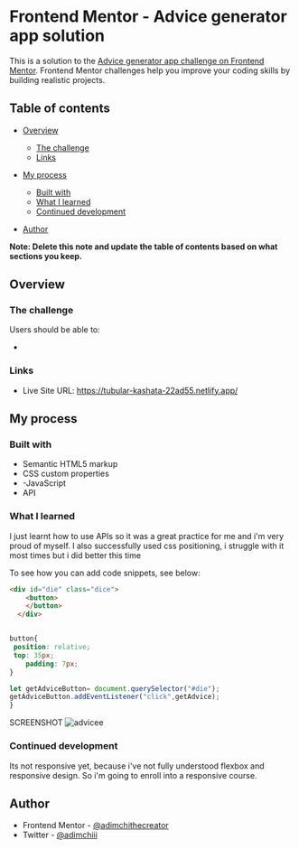 # Frontend Mentor - Advice generator app solution

This is a solution to the [Advice generator app challenge on Frontend Mentor](https://www.frontendmentor.io/challenges/advice-generator-app-QdUG-13db). Frontend Mentor challenges help you improve your coding skills by building realistic projects.

## Table of contents

- [Overview](#overview)
  - [The challenge](#the-challenge)
  - [Links](#links)
- [My process](#my-process)
  - [Built with](#built-with)
  - [What I learned](#what-i-learned)
  - [Continued development](#continued-development)

- [Author](#author)


**Note: Delete this note and update the table of contents based on what sections you keep.**

## Overview

### The challenge

Users should be able to:

- 
### Links

- Live Site URL: https://tubular-kashata-22ad55.netlify.app/

## My process

### Built with

- Semantic HTML5 markup
- CSS custom properties
- -JavaScript
- API

### What I learned

I just learnt how to use APIs so it was a great practice for me and i'm very proud of myself. I  also successfully used css positioning, i struggle with it most times but i did better this time

To see how you can add code snippets, see below:

```html
<div id="die" class="dice">
    <button>
    </button>
  </div>
```
```css

button{
 position: relative;
 top: 35px;
    padding: 7px;
}
```
```js
let getAdviceButton= document.querySelector("#die");
getAdviceButton.addEventListener("click",getAdvice);
}
```
SCREENSHOT
![advicee](https://user-images.githubusercontent.com/74629257/163431815-65408950-b0ce-460f-8005-3bdaf32938bc.png)


### Continued development

Its not responsive yet, because i've not fully understood flexbox and responsive design. So i'm going to enroll into a responsive course. 



## Author

- Frontend Mentor - [@adimchithecreator](https://www.frontendmentor.io/profile/adimchithecreator)
- Twitter - [@adimchiii](https://www.twitter.com/adimchiii)
